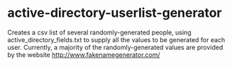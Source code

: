 # active-directory-userlist-generator
Creates a csv list of several randomly-generated people, using active_directory_fields.txt to supply all the values to be generated for each user.
Currently, a majority of the randomly-generated values are provided by the website http://www.fakenamegenerator.com/
